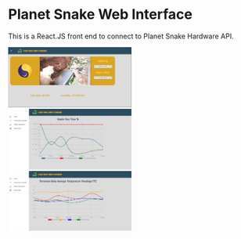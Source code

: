 <h1>Planet Snake Web Interface</h1>

This is a React.JS front end to connect to Planet Snake Hardware API.

<img src="./documentation/images/dashboardScreenshot.png" width="50%" />
<img src="./documentation/images/runTimeGraph.png" width="50%" />
<img src="./documentation/images/temperatureGraphs.png" width="50%" />
